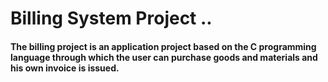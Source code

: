 # Billing System Project ..

#### The billing project is an application project based on the C programming language through which the user can purchase goods and materials and his own invoice is issued.
